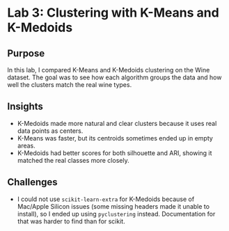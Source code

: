 # Lab 3: Clustering with K-Means and K-Medoids

## Purpose
In this lab, I compared K-Means and K-Medoids clustering on the Wine dataset. The goal was to see how each algorithm groups the data and how well the clusters match the real wine types.

## Insights

- K-Medoids made more natural and clear clusters because it uses real data points as centers.
- K-Means was faster, but its centroids sometimes ended up in empty areas.
- K-Medoids had better scores for both silhouette and ARI, showing it matched the real classes more closely.

## Challenges

- I could not use `scikit-learn-extra` for K-Medoids because of Mac/Apple Silicon issues (some missing headers made it unable to install), so I ended up using `pyclustering` instead. Documentation for that was harder to find than for scikit.
